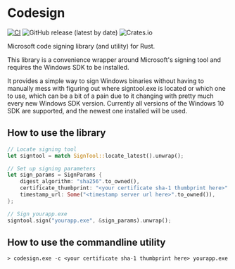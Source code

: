 # Codesign

[![CI](https://github.com/forbjok/rust-codesign/actions/workflows/ci.yml/badge.svg)](https://github.com/forbjok/rust-codesign/actions/workflows/ci.yml)
![GitHub release (latest by date)](https://img.shields.io/github/v/release/forbjok/rust-codesign)
![Crates.io](https://img.shields.io/crates/v/codesign)

Microsoft code signing library (and utility) for Rust.

This library is a convenience wrapper around Microsoft's signing tool and requires the Windows SDK to be installed.

It provides a simple way to sign Windows binaries without having to manually mess with figuring out where signtool.exe is located or which one to use, which can be a bit of a pain due to it changing with pretty much every new Windows SDK version. Currently all versions of the Windows 10 SDK are supported, and the newest one installed will be used.

## How to use the library

```rust
// Locate signing tool
let signtool = match SignTool::locate_latest().unwrap();

// Set up signing parameters
let sign_params = SignParams {
    digest_algorithm: "sha256".to_owned(),
    certificate_thumbprint: "<your certificate sha-1 thumbprint here>".to_owned(),
    timestamp_url: Some("<timestamp server url here>".to_owned()),
};

// Sign yourapp.exe
signtool.sign("yourapp.exe", &sign_params).unwrap();
```

## How to use the commandline utility

```
> codesign.exe -c <your certificate sha-1 thumbprint here> yourapp.exe
```

